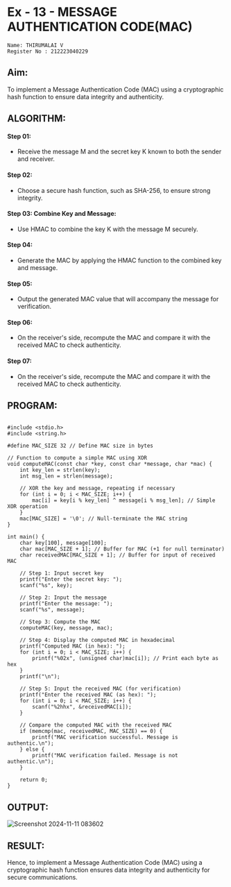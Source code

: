 # Ex - 13 - MESSAGE AUTHENTICATION CODE(MAC)

```
Name: THIRUMALAI V
Register No : 212223040229
```

## Aim:
To implement a Message Authentication Code (MAC) using a cryptographic hash function to ensure data integrity and authenticity.



## ALGORITHM:

#### **Step 01:**
* Receive the message M and the secret key K known to both the sender and receiver.

#### **Step 02:** 
* Choose a secure hash function, such as SHA-256, to ensure strong integrity.

#### **Step 03:** Combine Key and Message:
* Use HMAC to combine the key K with the message M securely.

#### **Step 04:** 
* Generate the MAC by applying the HMAC function to the combined key and message.

#### **Step 05:** 
* Output the generated MAC value that will accompany the message for verification.

#### **Step 06:** 
* On the receiver's side, recompute the MAC and compare it with the received MAC to check authenticity.

#### **Step 07:** 
* On the receiver's side, recompute the MAC and compare it with the received MAC to check authenticity.

##  PROGRAM:

```

#include <stdio.h>
#include <string.h>

#define MAC_SIZE 32 // Define MAC size in bytes

// Function to compute a simple MAC using XOR
void computeMAC(const char *key, const char *message, char *mac) {
    int key_len = strlen(key);
    int msg_len = strlen(message);

    // XOR the key and message, repeating if necessary
    for (int i = 0; i < MAC_SIZE; i++) {
        mac[i] = key[i % key_len] ^ message[i % msg_len]; // Simple XOR operation
    }
    mac[MAC_SIZE] = '\0'; // Null-terminate the MAC string
}

int main() {
    char key[100], message[100];
    char mac[MAC_SIZE + 1]; // Buffer for MAC (+1 for null terminator)
    char receivedMAC[MAC_SIZE + 1]; // Buffer for input of received MAC

    // Step 1: Input secret key
    printf("Enter the secret key: ");
    scanf("%s", key);

    // Step 2: Input the message
    printf("Enter the message: ");
    scanf("%s", message);

    // Step 3: Compute the MAC
    computeMAC(key, message, mac);

    // Step 4: Display the computed MAC in hexadecimal
    printf("Computed MAC (in hex): ");
    for (int i = 0; i < MAC_SIZE; i++) {
        printf("%02x", (unsigned char)mac[i]); // Print each byte as hex
    }
    printf("\n");

    // Step 5: Input the received MAC (for verification)
    printf("Enter the received MAC (as hex): ");
    for (int i = 0; i < MAC_SIZE; i++) {
        scanf("%2hhx", &receivedMAC[i]);
    }

    // Compare the computed MAC with the received MAC
    if (memcmp(mac, receivedMAC, MAC_SIZE) == 0) {
        printf("MAC verification successful. Message is authentic.\n");
    } else {
        printf("MAC verification failed. Message is not authentic.\n");
    }

    return 0;
}
```

## OUTPUT:
![Screenshot 2024-11-11 083602](https://github.com/user-attachments/assets/0bc2d9f6-add5-4cd3-98fe-e986ccfa959f)


## RESULT:
Hence, to implement a Message Authentication Code (MAC) using a cryptographic hash function ensures data integrity and authenticity for secure communications.
